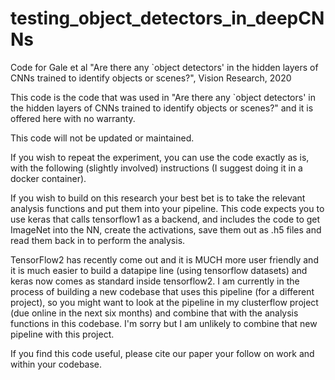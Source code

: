 # testing_object_detectors_in_deepCNNs
Code for Gale et al "Are there any `object detectors' in the hidden layers of CNNs trained to identify objects or scenes?", Vision Research, 2020

This code is the code that was used in "Are there any `object detectors' in the hidden layers of CNNs trained to identify objects or scenes?" and it is offered here with no warranty. 

This code will not be updated or maintained.

If you wish to repeat the experiment, you can use the code exactly as is, with the following (slightly involved) instructions (I suggest doing it in a docker container). 

If you wish to build on this research your best bet is to take the relevant analysis functions and put them into your pipeline. This code expects you to use keras that calls tensorflow1 as a backend, and includes the code to get ImageNet into the NN, create the activations, save them out as .h5 files and read them back in to perform the analysis. 

TensorFlow2 has recently come out and it is MUCH more user friendly and it is much easier to build a datapipe line (using tensorflow datasets) and keras now comes as standard inside tensorflow2. I am currently in the process of building a new codebase that uses this pipeline (for a different project), so you might want to look at the pipeline in my clusterflow project (due online in the next six months) and combine that with the analysis functions in this codebase. I'm sorry but I am unlikely to combine that new pipeline with this project.

If you find this code useful, please cite our paper your follow on work and within your codebase. 
